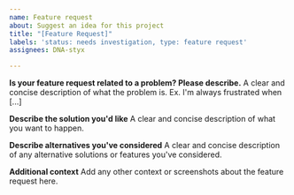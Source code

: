 ```yaml
---
name: Feature request
about: Suggest an idea for this project
title: "[Feature Request]"
labels: 'status: needs investigation, type: feature request'
assignees: DNA-styx

---
```


**Is your feature request related to a problem? Please describe.**
A clear and concise description of what the problem is. Ex. I'm always frustrated when [...]

**Describe the solution you'd like**
A clear and concise description of what you want to happen.

**Describe alternatives you've considered**
A clear and concise description of any alternative solutions or features you've considered.

**Additional context**
Add any other context or screenshots about the feature request here.
